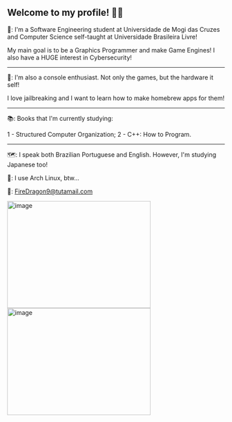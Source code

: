 ## Welcome to my profile! 🐉🔥

🐉: I'm a Software Engineering student at Universidade de Mogi das Cruzes and Computer Science self-taught at Universidade Brasileira Livre!

  My main goal is to be a Graphics Programmer and make Game Engines!
  I also have a HUGE interest in Cybersecurity!

--------------------------------------------------------------------------------------------------------------------------------------

👾: I'm also a console enthusiast. Not only the games, but the hardware it self!

  I love jailbreaking and I want to learn how to make homebrew apps for them!

--------------------------------------------------------------------------------------------------------------------------------------

📚: Books that I'm currently studying:

  1 - Structured Computer Organization;
  2 - C++: How to Program.

--------------------------------------------------------------------------------------------------------------------------------------

🗺️: I speak both Brazilian Portuguese and English. However, I'm studying Japanese too!

🐧: I use Arch Linux, btw... 

📧: FireDragon9@tutamail.com

<img width="332" height="248" alt="image" src="https://github.com/user-attachments/assets/eff0ec8c-09d3-4b93-bc48-28995c0ba154" /> <img width="332" height="248" alt="image" src="https://github.com/user-attachments/assets/669a92c0-fbe5-48bf-947b-a95e93cf1cf3" />



<!--
**FireDragon9/FireDragon9** is a ✨ _special_ ✨ repository because its `README.md` (this file) appears on your GitHub profile.

Here are some ideas to get you started:

- 🔭 I’m currently working on ...
- 🌱 I’m currently learning ...
- 👯 I’m looking to collaborate on ...
- 🤔 I’m looking for help with ...
- 💬 Ask me about ...
- 📫 How to reach me: ...
- 😄 Pronouns: ...
- ⚡ Fun fact: ...
-->
